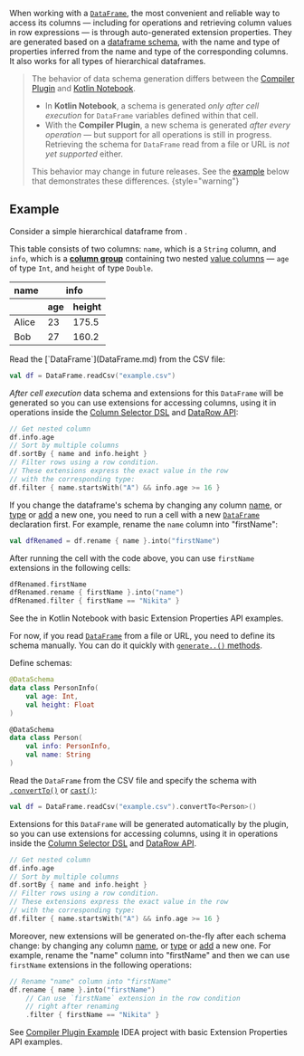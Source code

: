 [//]: # (title: Extension Properties API)

When working with a [`DataFrame`](DataFrame.md), the most convenient and reliable way 
to access its columns — including for operations and retrieving column values 
in row expressions — is through auto-generated extension properties.
They are generated based on a [dataframe schema](schemas.md),
with the name and type of properties inferred from the name and type of the corresponding columns.
It also works for all types of hierarchical dataframes.

> The behavior of data schema generation differs between the 
> [Compiler Plugin](Compiler-Plugin.md) and [Kotlin Notebook](gettingStartedKotlinNotebook.md).
>
> * In **Kotlin Notebook**, a schema is generated *only after cell execution* for 
> `DataFrame` variables defined within that cell.
> * With the **Compiler Plugin**, a new schema is generated *after every operation*
> — but support for all operations is still in progress. 
> Retrieving the schema for `DataFrame` read from a file or URL is *not yet supported* either.
>
> This behavior may change in future releases. See the [example](#example) below that demonstrates these differences.
{style="warning"}

## Example

Consider a simple hierarchical dataframe from
<resource src="example.csv"></resource>.

This table consists of two columns: `name`, which is a `String` column, and `info`, 
which is a [**column group**](DataColumn.md#columngroup) containing two nested 
[value columns](DataColumn.md#valuecolumn) — 
`age` of type `Int`, and `height` of type `Double`.

<table>
  <thead>
    <tr>
      <th>name</th>
      <th colspan="2">info</th>
    </tr>
    <tr>
      <th></th>
      <th>age</th>
      <th>height</th>
    </tr>
  </thead>
  <tbody>
    <tr>
      <td>Alice</td>
      <td>23</td>
      <td>175.5</td>
    </tr>
    <tr>
      <td>Bob</td>
      <td>27</td>
      <td>160.2</td>
    </tr>
  </tbody>
</table>

<tabs>
<tab title="Kotlin Notebook">
Read the [`DataFrame`](DataFrame.md) from the CSV file:

```kotlin
val df = DataFrame.readCsv("example.csv")
```

*After cell execution* data schema and extensions for this `DataFrame` will be generated 
so you can use extensions for accessing columns, 
using it in operations inside the [Column Selector DSL](ColumnSelectors.md) 
and [DataRow API](DataRow.md):


```kotlin
// Get nested column
df.info.age
// Sort by multiple columns
df.sortBy { name and info.height }
// Filter rows using a row condition. 
// These extensions express the exact value in the row 
// with the corresponding type:
df.filter { name.startsWith("A") && info.age >= 16 }
```

If you change the dataframe's schema by changing any column [name](rename.md), 
or [type](convert.md) or [add](add.md) a new one, you need to 
run a cell with a new [`DataFrame`](DataFrame.md) declaration first. 
For example, rename the `name` column into "firstName":

```kotlin
val dfRenamed = df.rename { name }.into("firstName")
```

After running the cell with the code above, you can use `firstName` extensions in the following cells:

```kotlin
dfRenamed.firstName
dfRenamed.rename { firstName }.into("name")
dfRenamed.filter { firstName == "Nikita" }
```

See the [](quickstart.md) in Kotlin Notebook with basic Extension Properties API examples.

</tab>
<tab title="Compiler Plugin">

For now, if you read [`DataFrame`](DataFrame.md) from a file or URL, you need to define its schema manually. 
You can do it quickly with [`generate..()` methods](DataSchema-Data-Classes-Generation.md).

Define schemas:
```kotlin
@DataSchema
data class PersonInfo(
    val age: Int,
    val height: Float
)

@DataSchema
data class Person(
    val info: PersonInfo,
    val name: String
)
```

Read the `DataFrame` from the CSV file and specify the schema with 
[`.convertTo()`](convertTo.md) or [`cast()`](cast.md):

```kotlin
val df = DataFrame.readCsv("example.csv").convertTo<Person>()
```

Extensions for this `DataFrame` will be generated automatically by the plugin, 
so you can use extensions for accessing columns, 
using it in operations inside the [Column Selector DSL](ColumnSelectors.md)
and [DataRow API](DataRow.md).


```kotlin
// Get nested column
df.info.age
// Sort by multiple columns
df.sortBy { name and info.height }
// Filter rows using a row condition. 
// These extensions express the exact value in the row 
// with the corresponding type:
df.filter { name.startsWith("A") && info.age >= 16 }
```

Moreover, new extensions will be generated on-the-fly after each schema change: 
by changing any column [name](rename.md),
or [type](convert.md) or [add](add.md) a new one.
For example, rename the "name" column into "firstName" and then we can use `firstName` extensions
in the following operations:

```kotlin
// Rename "name" column into "firstName"
df.rename { name }.into("firstName")
    // Can use `firstName` extension in the row condition 
    // right after renaming
    .filter { firstName == "Nikita" }
```

See [Compiler Plugin Example](https://github.com/Kotlin/dataframe/tree/plugin_example/examples/kotlin-dataframe-plugin-example) 
IDEA project with basic Extension Properties API examples.
</tab>
</tabs>

